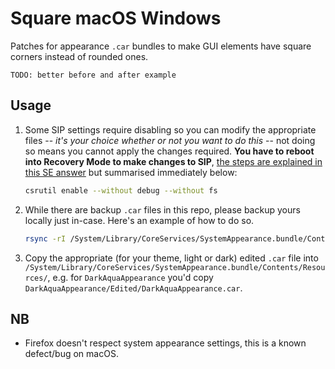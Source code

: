 # Square macOS Windows

Patches for appearance `.car` bundles to make GUI elements have square corners
instead of rounded ones.

```
TODO: better before and after example
```

## Usage

1.  Some SIP settings require disabling so you can modify the appropriate files
    -- _it's your choice whether or not you want to do this_ -- not doing so
    means you cannot apply the changes required. **You have to reboot into
    Recovery Mode to make changes to SIP**, [the steps are explained in this SE
    answer](https://apple.stackexchange.com/questions/208478/how-do-i-disable-system-integrity-protection-sip-aka-rootless-on-macos-os-x) but summarised immediately below:

    ```bash
    csrutil enable --without debug --without fs
    ```

2.  While there are backup `.car` files in this repo, please backup yours
    locally just in-case. Here's an example of how to do so.

    ```bash
    rsync -rI /System/Library/CoreServices/SystemAppearance.bundle/Contents/Resources/ ~/Desktop/saResourcesBackup
    ```

3.  Copy the appropriate (for your theme, light or dark) edited `.car` file into
    `/System/Library/CoreServices/SystemAppearance.bundle/Contents/Resources/`,
    e.g. for `DarkAquaAppearance` you'd copy `DarkAquaAppearance/Edited/DarkAquaAppearance.car`.

## NB

-   Firefox doesn't respect system appearance settings, this is a known
    defect/bug on macOS.
